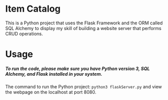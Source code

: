 # Item Catalog 
This is a Python project that uses the Flask Framework and the ORM called SQL Alchemy to display my skill of building a website server that performs CRUD operations.

# Usage
##### To run the code, please make sure you have Python version 3, SQL Alchemy, and Flask installed in your system.
The command to run the Python project: `python3 flaskServer.py` and view the webpage on the localhost at port 8080. 



